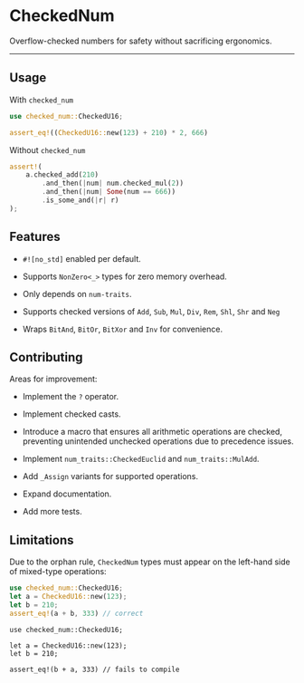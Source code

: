 # CheckedNum

Overflow-checked numbers for safety without sacrificing ergonomics.

---

## Usage

With `checked_num`

```rust
use checked_num::CheckedU16;

assert_eq!((CheckedU16::new(123) + 210) * 2, 666)
```

Without `checked_num`

```rust
assert!(
    a.checked_add(210)
        .and_then(|num| num.checked_mul(2))
        .and_then(|num| Some(num == 666))
        .is_some_and(|r| r)
);
```

## Features

- `#![no_std]` enabled per default.

- Supports `NonZero<_>` types for zero memory overhead.

- Only depends on `num-traits`.

- Supports checked versions of `Add`, `Sub`, `Mul`, `Div`, `Rem`, `Shl`, `Shr` and `Neg` 

- Wraps `BitAnd`, `BitOr`, `BitXor` and `Inv` for convenience.

## Contributing

Areas for improvement:

- Implement the `?` operator.

- Implement checked casts.

- Introduce a macro that ensures all arithmetic operations are checked,
  preventing unintended unchecked operations due to precedence issues.

- Implement `num_traits::CheckedEuclid` and `num_traits::MulAdd`.

- Add `_Assign` variants for supported operations.

- Expand documentation.

- Add more tests.

## Limitations

Due to the orphan rule, `CheckedNum` types must appear on the left-hand side of mixed-type operations:

```rust
use checked_num::CheckedU16; 
let a = CheckedU16::new(123);
let b = 210; 
assert_eq!(a + b, 333) // correct
```

```compile_fail
use checked_num::CheckedU16;

let a = CheckedU16::new(123);
let b = 210;

assert_eq!(b + a, 333) // fails to compile
```
